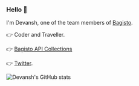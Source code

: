 ### Hello 👋

I'm Devansh, one of the team members of [Bagisto](https://github.com/bagisto/bagisto).

👉 Coder and Traveller.

👉 [Bagisto API Collections](https://documenter.getpostman.com/view/3331344/TWDZJwn3#1a17e9a8-1877-46f3-8c0e-4778893f8243)

👉 [Twitter](https://twitter.com/devansh0207).

![Devansh's GitHub stats](https://github-readme-stats.vercel.app/api?username=devansh-webkul&show_icons=true&theme=dark)
